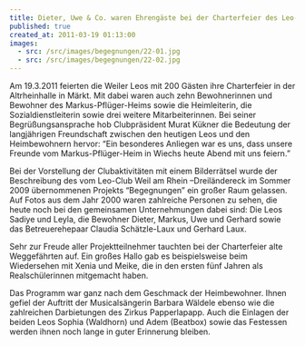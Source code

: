 ```yaml
---
title: Dieter, Uwe & Co. waren Ehrengäste bei der Charterfeier des Leo-Clubs
published: true
created_at: 2011-03-19 01:13:00
images:
  - src: /src/images/begegnungen/22-01.jpg
  - src: /src/images/begegnungen/22-02.jpg
---
```


Am 19.3.2011 feierten die Weiler Leos mit 200 Gästen ihre Charterfeier in der Altrheinhalle in Märkt. Mit dabei waren auch zehn Bewohnerinnen und Bewohner des Markus-Pflüger-Heims sowie die Heimleiterin, die Sozialdienstleiterin sowie drei weitere Mitarbeiterinnen. Bei seiner Begrüßungsansprache hob Clubpräsident Murat Kükner die Bedeutung der langjährigen Freundschaft zwischen den heutigen Leos und den Heimbewohnern hervor: “Ein besonderes Anliegen war es uns, dass unsere Freunde vom Markus-Pflüger-Heim in Wiechs heute Abend mit uns feiern.”

Bei der Vorstellung der Clubaktivitäten mit einem Bilderrätsel wurde der Beschreibung des vom Leo-Club Weil am Rhein –Dreiländereck im Sommer 2009 übernommenen Projekts “Begegnungen” ein großer Raum gelassen. Auf Fotos aus dem Jahr 2000 waren zahlreiche Personen zu sehen, die heute noch bei den gemeinsamen Unternehmungen dabei sind: Die Leos Sadiye und Leyla, die Bewohner Dieter, Markus, Uwe und Gerhard sowie das Betreuerehepaar Claudia Schätzle-Laux und Gerhard Laux.

Sehr zur Freude aller Projektteilnehmer tauchten bei der Charterfeier alte Weggefährten auf. Ein großes Hallo gab es beispielsweise beim Wiedersehen mit Xenia und Meike, die in den ersten fünf Jahren als Realschülerinnen mitgemacht haben.

Das Programm war ganz nach dem Geschmack der Heimbewohner. Ihnen gefiel der Auftritt der Musicalsängerin Barbara Wäldele ebenso wie die zahlreichen Darbietungen des Zirkus Papperlapapp. Auch die Einlagen der beiden Leos Sophia (Waldhorn) und Adem (Beatbox) sowie das Festessen werden ihnen noch lange in guter Erinnerung bleiben.
